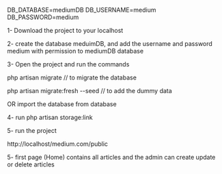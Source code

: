 DB_DATABASE=mediumDB
DB_USERNAME=medium
DB_PASSWORD=medium

1- Download the project to your localhost

2- create the database meduimDB, and add the username and password medium with permission to mediumDB database

3- Open the project and run the commands 

php artisan migrate // to migrate the database 

php artisan migrate:fresh --seed // to add the dummy data

OR import the database from database

4- run php artisan storage:link

5- run the project

http://localhost/medium.com/public



5- first page (Home) contains all articles and the admin can create update or delete articles

